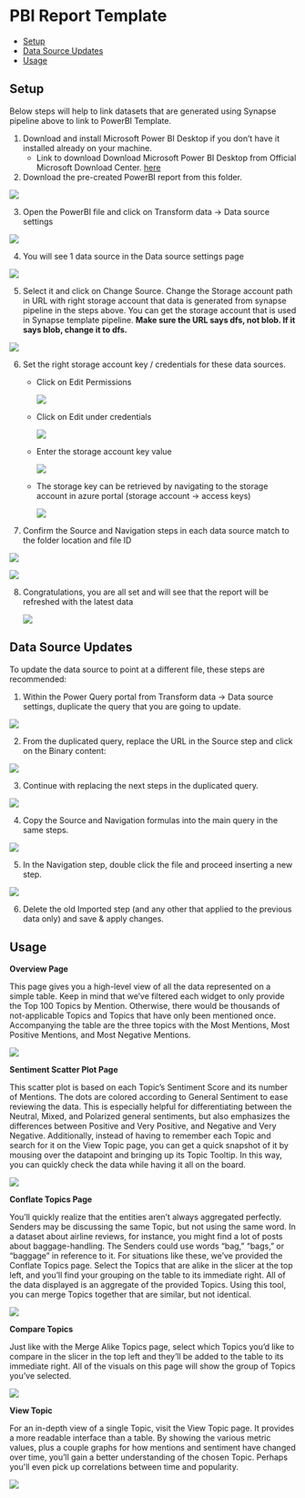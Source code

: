 # **PBI Report Template**

- [Setup](#Setup)
- [Data Source Updates](#Data-Source-Updates)
- [Usage](#Usage)

## Setup

Below steps will help to link datasets that are generated using Synapse pipeline above to link to PowerBI 
Template. 
1. Download and install Microsoft Power BI Desktop if you don’t have it installed already on your machine. 
    - Link to download Download Microsoft Power BI Desktop from Official Microsoft Download Center. [here](https://www.microsoft.com/en-us/download/details.aspx?id=58494)
2. Download the pre-created PowerBI report from this folder.

![](Images/EsaPbiTemplateDownload.png)

3. Open the PowerBI file and click on Transform data → Data source settings

![](Images/DataSourceSettings.png)

4. You will see 1 data source in the Data source settings page

![](Images/ChangeSource.png)

5. Select it and click on Change Source. Change the Storage account path in URL with right storage account that data is generated from synapse pipeline in the steps above. You can get the storage account that is used in Synapse template pipeline. **Make sure the URL says dfs, not blob. If it says blob, change it to dfs.**

![](Images/ADLStorageURLChange.png)

6. Set the right storage account key / credentials for these data sources.
    - Click on Edit Permissions

        ![](Images/EditPermissions1.png)        

    - Click on Edit under credentials

        ![](Images/EditPermissions.png)        

    - Enter the storage account key value

        ![](Images/ProvideAccountKey.png)        

    - The storage key can be retrieved by navigating to the storage account in azure portal (storage account → access keys)

        ![](Images/4.4.d.png)        

7. Confirm the Source and Navigation steps in each data source match to the folder location and file ID

![](Images/5.1.png)

![](Images/5.2.png)

8. Congratulations, you are all set and will see that the report will be refreshed with the latest data

    ![](https://github.com/v-travhanes/dataconnect-solutions/blob/3c86c07cec44d809553c4c305c7241a03ecb5ae4/solutions/esa/Images/Welcome%20Page.png) 

## Data Source Updates

To update the data source to point at a different file, these steps are recommended:

1. Within the Power Query portal from Transform data → Data source settings, duplicate the query that you are going to update.

  ![](Images/5.3.png) 

2. From the duplicated query, replace the URL in the Source step and click on the Binary content:

  ![](Images/5.4.png) 

3. Continue with replacing the next steps in the duplicated query.

  ![](Images/5.5.png) 

4. Copy the Source and Navigation formulas into the main query in the same steps.

  ![](Images/5.6.png) 

5. In the Navigation step, double click the file and proceed inserting a new step.

  ![](Images/5.7.png) 

6. Delete the old Imported step (and any other that applied to the previous data only) and save & apply changes. 

## Usage

**Overview Page**

This page gives you a high-level view of all the data represented on a simple table. Keep in mind that we’ve filtered each widget to only provide the Top 100 Topics by Mention. Otherwise, there would be thousands of not-applicable Topics and Topics that have only been mentioned once. Accompanying the table are the three topics with the Most Mentions, Most Positive Mentions, and Most Negative Mentions.

![](Images/OverviewPage.png) 

**Sentiment Scatter Plot Page**

This scatter plot is based on each Topic’s Sentiment Score and its number of Mentions. The dots are colored according to General Sentiment to ease reviewing the data. This is especially helpful for differentiating between the Neutral, Mixed, and Polarized general sentiments, but also emphasizes the differences between Positive and Very Positive, and Negative and Very Negative. Additionally, instead of having to remember each Topic and search for it on the View Topic page, you can get a quick snapshot of it by mousing over the datapoint and bringing up its Topic Tooltip. In this way, you can quickly check the data while having it all on the board. 

![](Images/SentimentScatterPlotPage.png) 

**Conflate Topics Page**

You’ll quickly realize that the entities aren’t always aggregated perfectly. Senders may be discussing the same Topic, but not using the same word. In a dataset about airline reviews, for instance, you might find a lot of posts about baggage-handling. The Senders could use words “bag,” “bags,” or “baggage” in reference to it. For situations like these, we’ve provided the Conflate Topics page.  Select the Topics that are alike in the slicer at the top left, and you’ll find your grouping on the table to its immediate right. All of the data displayed is an aggregate of the provided Topics. Using this tool, you can merge Topics together that are similar, but not identical. 

![](Images/MergeAlikeTopicsPage.png) 

**Compare Topics**

Just like with the Merge Alike Topics page, select which Topics you’d like to compare in the slicer in the top left and they’ll be added to the table to its immediate right. All of the visuals on this page will show the group of Topics you’ve selected.

![](Images/CompareTopicsPage.png) 

**View Topic**

For an in-depth view of a single Topic, visit the View Topic page. It provides a more readable interface than a table. By showing the various metric values, plus a couple graphs for how mentions and sentiment have changed over time, you’ll gain a better understanding of the chosen Topic. Perhaps you'll even pick up correlations between time and popularity. 

![](Images/ViewTopicPage.png) 

